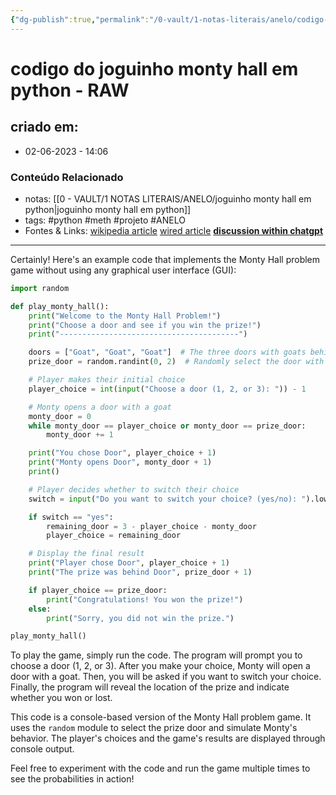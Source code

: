 ```yaml
---
{"dg-publish":true,"permalink":"/0-vault/1-notas-literais/anelo/codigo-do-joguinho-monty-hall-em-python-raw/","tags":["python","meth","projeto","ANELO"],"dgHomeLink":true,"dgShowLocalGraph":true,"dgShowFileTree":true,"dgEnableSearch":true}
---
```


# codigo do joguinho monty hall em python -  RAW

## criado em: 
-  02-06-2023 - 14:06

### Conteúdo Relacionado
- notas: [[0 - VAULT/1 NOTAS LITERAIS/ANELO/joguinho monty hall em python\|joguinho monty hall em python]]
- tags: #python #meth #projeto #ANELO
- Fontes & Links: 
[wikipedia article](https://en.wikipedia.org/wiki/Monty_Hall_problem)
[wired article](https://www.wired.com/story/monty-hall-problem-python/)
**[discussion within chatgpt](https://chat.openai.com/share/630c539d-f248-41d3-80af-4508744c36f6)**

---

Certainly! Here's an example code that implements the Monty Hall problem game without using any graphical user interface (GUI):

```python
import random

def play_monty_hall():
    print("Welcome to the Monty Hall Problem!")
    print("Choose a door and see if you win the prize!")
    print("----------------------------------------")

    doors = ["Goat", "Goat", "Goat"]  # The three doors with goats behind them
    prize_door = random.randint(0, 2)  # Randomly select the door with the prize

    # Player makes their initial choice
    player_choice = int(input("Choose a door (1, 2, or 3): ")) - 1

    # Monty opens a door with a goat
    monty_door = 0
    while monty_door == player_choice or monty_door == prize_door:
        monty_door += 1

    print("You chose Door", player_choice + 1)
    print("Monty opens Door", monty_door + 1)
    print()

    # Player decides whether to switch their choice
    switch = input("Do you want to switch your choice? (yes/no): ").lower()

    if switch == "yes":
        remaining_door = 3 - player_choice - monty_door
        player_choice = remaining_door

    # Display the final result
    print("Player chose Door", player_choice + 1)
    print("The prize was behind Door", prize_door + 1)

    if player_choice == prize_door:
        print("Congratulations! You won the prize!")
    else:
        print("Sorry, you did not win the prize.")

play_monty_hall()
```

To play the game, simply run the code. The program will prompt you to choose a door (1, 2, or 3). After you make your choice, Monty will open a door with a goat. Then, you will be asked if you want to switch your choice. Finally, the program will reveal the location of the prize and indicate whether you won or lost.

This code is a console-based version of the Monty Hall problem game. It uses the `random` module to select the prize door and simulate Monty's behavior. The player's choices and the game's results are displayed through console output.

Feel free to experiment with the code and run the game multiple times to see the probabilities in action!